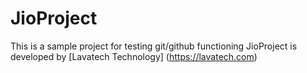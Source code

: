 # JioProject
This is a sample project for testing git/github functioning
JioProject is developed by [Lavatech Technology] (https://lavatech.com)

